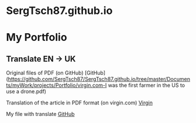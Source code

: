 # SergTsch87.github.io

# My Portfolio

## Translate EN -> UK

Original files of PDF (on GitHub)
[GitHub](https://github.com/SergTsch87/SergTsch87.github.io/tree/master/Documents/myWork/projects/Portfolio/virgin.com-I was the first farmer in the US to use a drone.pdf)


Translation of the article in PDF format (on virgin.com)
[Virgin](https://www.virgin.com/virgin-unite/business-innovation/i-was-first-farmer-us-use-drone)


My file with translate
[GitHub](https://github.com/SergTsch87/SergTsch87.github.io/tree/master/Documents/myWork/projects/Portfolio/Translate.pdf)
